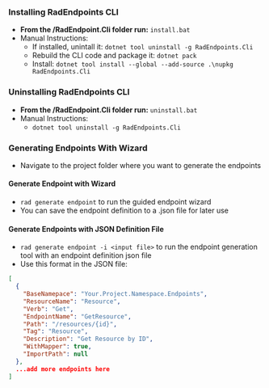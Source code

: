 ﻿### Installing RadEndpoints CLI

- **From the /RadEndpoint.Cli folder run:** `install.bat` 
- Manual Instructions:
  - If installed, unintall it: `dotnet tool uninstall -g RadEndpoints.Cli`
  - Rebuild the CLI code and package it: `dotnet pack`
  - Install: `dotnet tool install --global --add-source .\nupkg RadEndpoints.Cli`

### Uninstalling RadEndpoints CLI
- **From the /RadEndpoint.Cli folder run:** `uninstall.bat` 
- Manual Instructions:
  - `dotnet tool uninstall -g RadEndpoints.Cli`

### Generating Endpoints With Wizard

- Navigate to the project folder where you want to generate the endpoints

#### Generate Endpoint with Wizard

- `rad generate endpoint` to run the guided endpoint wizard
- You can save the endpoint definition to a .json file for later use

#### Generate Endpoints with JSON Definition File
- `rad generate endpoint -i <input file>` to run the endpoint generation tool with an endpoint definition json file        
- Use this format in the JSON file:
```json
[
  {
    "BaseNamepace": "Your.Project.Namespace.Endpoints",
    "ResourceName": "Resource",
    "Verb": "Get",
    "EndpointName": "GetResource",
    "Path": "/resources/{id}",
    "Tag": "Resource",
    "Description": "Get Resource by ID",
    "WithMapper": true,
    "ImportPath": null
  },
  ...add more endpoints here
]
```